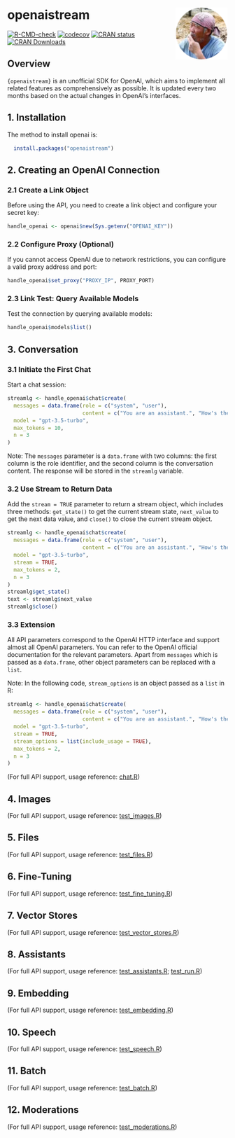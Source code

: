 
# openaistream <img src="man/figures/logo.png" align="right" width="120"/>

<!-- badges: start -->

[![R-CMD-check](https://github.com/libingfei/openaistream/actions/workflows/R-CMD-check.yaml/badge.svg)](https://github.com/libingfei/openaistream/actions/workflows/R-CMD-check.yaml)
[![codecov](https://codecov.io/gh/libingfei/openaistream/graph/badge.svg?token=G8AXF6F4BC)](https://codecov.io/gh/libingfei/openaistream)
[![CRAN
status](https://www.r-pkg.org/badges/version/openaistream)](https://CRAN.R-project.org/package=openaistream)
[![CRAN
Downloads](https://cranlogs.r-pkg.org/badges/grand-total/openaistream?color=brightgreen)](https://cranlogs.r-pkg.org/badges/grand-total/openaistream?color=brightgreen)
<!-- badges: end -->

## Overview

`{openaistream}` is an unofficial SDK for OpenAI, which aims to
implement all related features as comprehensively as possible. It is
updated every two months based on the actual changes in OpenAI’s
interfaces.

## 1. Installation

The method to install openai is:

``` r
  install.packages("openaistream")
```

## 2. Creating an OpenAI Connection

### 2.1 Create a Link Object

Before using the API, you need to create a link object and configure your secret key:

```r
handle_openai <- openai$new(Sys.getenv("OPENAI_KEY"))
```

### 2.2 Configure Proxy (Optional)

If you cannot access OpenAI due to network restrictions, you can configure a valid proxy address and port:

```r
handle_openai$set_proxy("PROXY_IP", PROXY_PORT)
```

### 2.3 Link Test: Query Available Models

Test the connection by querying available models:

```r
handle_openai$models$list()
```

## 3. Conversation

### 3.1 Initiate the First Chat

Start a chat session:

```r
streamlg <- handle_openai$chat$create(
  messages = data.frame(role = c("system", "user"),
                        content = c("You are an assistant.", "How's the weather today?")),
  model = "gpt-3.5-turbo",
  max_tokens = 10,
  n = 3
)
```

Note: The `messages` parameter is a `data.frame` with two columns: the first column is the role identifier, and the second column is the conversation content. The response will be stored in the `streamlg` variable.

### 3.2 Use Stream to Return Data

Add the `stream = TRUE` parameter to return a stream object, which includes three methods: `get_state()` to get the current stream state, `next_value` to get the next data value, and `close()` to close the current stream object.

```r
streamlg <- handle_openai$chat$create(
  messages = data.frame(role = c("system", "user"),
                        content = c("You are an assistant.", "How's the weather today?")),
  model = "gpt-3.5-turbo",
  stream = TRUE,
  max_tokens = 2,
  n = 3
)
streamlg$get_state()
text <- streamlg$next_value
streamlg$close()
```

### 3.3 Extension

All API parameters correspond to the OpenAI HTTP interface and support almost all OpenAI parameters. You can refer to the OpenAI official documentation for the relevant parameters. Apart from `messages` which is passed as a `data.frame`, other object parameters can be replaced with a `list`.

Note: In the following code, `stream_options` is an object passed as a `list` in R:

```r
streamlg <- handle_openai$chat$create(
  messages = data.frame(role = c("system", "user"),
                        content = c("You are an assistant.", "How's the weather today?")),
  model = "gpt-3.5-turbo",
  stream = TRUE,
  stream_options = list(include_usage = TRUE),
  max_tokens = 2,
  n = 3
)
```

(For full API support, usage reference: [chat.R](https://github.com/libingfei/openaistream/blob/main/tests/testthat/test_chat.R))

## 4. Images

(For full API support, usage reference: [test_images.R](https://github.com/libingfei/openaistream/blob/main/tests/testthat/test_images.R))

## 5. Files

(For full API support, usage reference: [test_files.R](https://github.com/libingfei/openaistream/blob/main/tests/testthat/test_files.R))

## 6. Fine-Tuning

(For full API support, usage reference: [test_fine_tuning.R](https://github.com/libingfei/openaistream/blob/main/tests/testthat/test_fine_tuning.R))

## 7. Vector Stores

(For full API support, usage reference: [test_vector_stores.R](https://github.com/libingfei/openaistream/blob/main/tests/testthat/test_vector_stores.R))

## 8. Assistants

(For full API support, usage reference: [test_assistants.R](https://github.com/libingfei/openaistream/blob/main/tests/testthat/test_assistants.R); [test_run.R](https://github.com/libingfei/openaistream/blob/main/tests/testthat/test_run.R))

## 9. Embedding

(For full API support, usage reference: [test_embedding.R](https://github.com/libingfei/openaistream/blob/main/tests/testthat/test_embedding.R))

## 10. Speech

(For full API support, usage reference: [test_speech.R](https://github.com/libingfei/openaistream/blob/main/tests/testthat/test_speech.R))

## 11. Batch

(For full API support, usage reference: [test_batch.R](https://github.com/libingfei/openaistream/blob/main/tests/testthat/test_batch.R))

## 12. Moderations

(For full API support, usage reference: [test_moderations.R](https://github.com/libingfei/openaistream/blob/main/tests/testthat/test_moderations.R))
